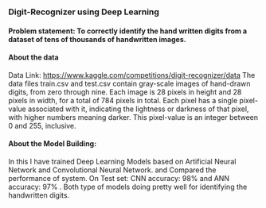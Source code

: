 ### Digit-Recognizer using Deep Learning

#### Problem statement: To correctly identify the hand written digits from a dataset of tens of thousands of handwritten images.

#### About the data
Data Link: https://www.kaggle.com/competitions/digit-recognizer/data
The data files train.csv and test.csv contain gray-scale images of hand-drawn digits, from zero through nine.
Each image is 28 pixels in height and 28 pixels in width, for a total of 784 pixels in total. Each pixel has a single pixel-value associated with it, indicating the lightness or darkness of that pixel, with higher numbers meaning darker. This pixel-value is an integer between 0 and 255, inclusive.

#### About the Model Building:
In this I have trained Deep Learning Models based on Artificial Neural Network and Convolutional Neural Network. and Compared the performance of system.
On Test set: CNN accuracy: 98% and ANN accuracy: 97% . Both type of models doing pretty well for identifying the handwritten digits.

